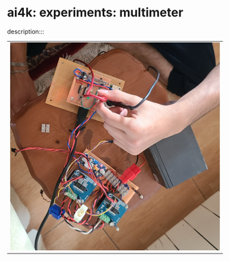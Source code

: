 # ai4k: experiments: multimeter

description:::

|   |
| --- |
| [![image](https://github.com/kamangir/assets2/raw/main/ai4k/20250616_112027.jpg?raw=true)](https://github.com/kamangir/assets2/raw/main/ai4k/20250616_112027.jpg?raw=true) |
